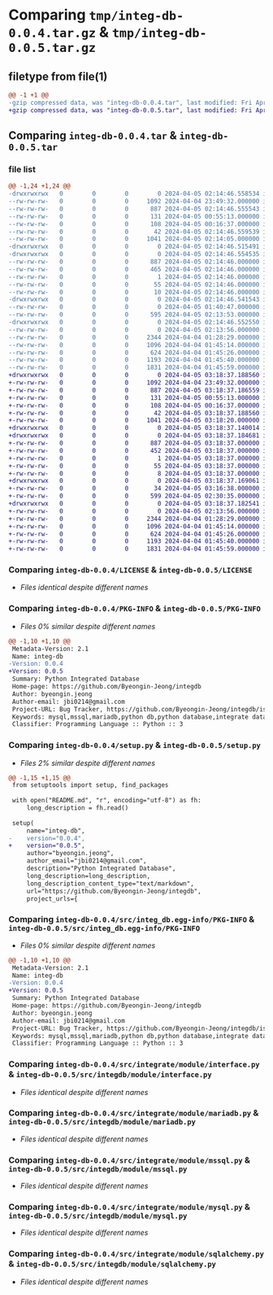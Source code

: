 # Comparing `tmp/integ-db-0.0.4.tar.gz` & `tmp/integ-db-0.0.5.tar.gz`

## filetype from file(1)

```diff
@@ -1 +1 @@
-gzip compressed data, was "integ-db-0.0.4.tar", last modified: Fri Apr  5 02:14:46 2024, max compression
+gzip compressed data, was "integ-db-0.0.5.tar", last modified: Fri Apr  5 03:18:37 2024, max compression
```

## Comparing `integ-db-0.0.4.tar` & `integ-db-0.0.5.tar`

### file list

```diff
@@ -1,24 +1,24 @@
-drwxrwxrwx   0        0        0        0 2024-04-05 02:14:46.558534 integ-db-0.0.4/
--rw-rw-rw-   0        0        0     1092 2024-04-04 23:49:32.000000 integ-db-0.0.4/LICENSE
--rw-rw-rw-   0        0        0      887 2024-04-05 02:14:46.555543 integ-db-0.0.4/PKG-INFO
--rw-rw-rw-   0        0        0      131 2024-04-05 00:55:13.000000 integ-db-0.0.4/README.md
--rw-rw-rw-   0        0        0      108 2024-04-05 00:16:37.000000 integ-db-0.0.4/pyproject.toml
--rw-rw-rw-   0        0        0       42 2024-04-05 02:14:46.559539 integ-db-0.0.4/setup.cfg
--rw-rw-rw-   0        0        0     1041 2024-04-05 02:14:05.000000 integ-db-0.0.4/setup.py
-drwxrwxrwx   0        0        0        0 2024-04-05 02:14:46.515491 integ-db-0.0.4/src/
-drwxrwxrwx   0        0        0        0 2024-04-05 02:14:46.554535 integ-db-0.0.4/src/integ_db.egg-info/
--rw-rw-rw-   0        0        0      887 2024-04-05 02:14:46.000000 integ-db-0.0.4/src/integ_db.egg-info/PKG-INFO
--rw-rw-rw-   0        0        0      465 2024-04-05 02:14:46.000000 integ-db-0.0.4/src/integ_db.egg-info/SOURCES.txt
--rw-rw-rw-   0        0        0        1 2024-04-05 02:14:46.000000 integ-db-0.0.4/src/integ_db.egg-info/dependency_links.txt
--rw-rw-rw-   0        0        0       55 2024-04-05 02:14:46.000000 integ-db-0.0.4/src/integ_db.egg-info/requires.txt
--rw-rw-rw-   0        0        0       10 2024-04-05 02:14:46.000000 integ-db-0.0.4/src/integ_db.egg-info/top_level.txt
-drwxrwxrwx   0        0        0        0 2024-04-05 02:14:46.541543 integ-db-0.0.4/src/integrate/
--rw-rw-rw-   0        0        0        0 2024-04-05 01:40:47.000000 integ-db-0.0.4/src/integrate/__init__.py
--rw-rw-rw-   0        0        0      595 2024-04-05 02:13:53.000000 integ-db-0.0.4/src/integrate/integdb.py
-drwxrwxrwx   0        0        0        0 2024-04-05 02:14:46.552550 integ-db-0.0.4/src/integrate/module/
--rw-rw-rw-   0        0        0        0 2024-04-05 02:13:56.000000 integ-db-0.0.4/src/integrate/module/__init__.py
--rw-rw-rw-   0        0        0     2344 2024-04-04 01:28:29.000000 integ-db-0.0.4/src/integrate/module/interface.py
--rw-rw-rw-   0        0        0     1096 2024-04-04 01:45:14.000000 integ-db-0.0.4/src/integrate/module/mariadb.py
--rw-rw-rw-   0        0        0      624 2024-04-04 01:45:26.000000 integ-db-0.0.4/src/integrate/module/mssql.py
--rw-rw-rw-   0        0        0     1193 2024-04-04 01:45:40.000000 integ-db-0.0.4/src/integrate/module/mysql.py
--rw-rw-rw-   0        0        0     1831 2024-04-04 01:45:59.000000 integ-db-0.0.4/src/integrate/module/sqlalchemy.py
+drwxrwxrwx   0        0        0        0 2024-04-05 03:18:37.188560 integ-db-0.0.5/
+-rw-rw-rw-   0        0        0     1092 2024-04-04 23:49:32.000000 integ-db-0.0.5/LICENSE
+-rw-rw-rw-   0        0        0      887 2024-04-05 03:18:37.186559 integ-db-0.0.5/PKG-INFO
+-rw-rw-rw-   0        0        0      131 2024-04-05 00:55:13.000000 integ-db-0.0.5/README.md
+-rw-rw-rw-   0        0        0      108 2024-04-05 00:16:37.000000 integ-db-0.0.5/pyproject.toml
+-rw-rw-rw-   0        0        0       42 2024-04-05 03:18:37.188560 integ-db-0.0.5/setup.cfg
+-rw-rw-rw-   0        0        0     1041 2024-04-05 03:18:20.000000 integ-db-0.0.5/setup.py
+drwxrwxrwx   0        0        0        0 2024-04-05 03:18:37.140014 integ-db-0.0.5/src/
+drwxrwxrwx   0        0        0        0 2024-04-05 03:18:37.184681 integ-db-0.0.5/src/integ_db.egg-info/
+-rw-rw-rw-   0        0        0      887 2024-04-05 03:18:37.000000 integ-db-0.0.5/src/integ_db.egg-info/PKG-INFO
+-rw-rw-rw-   0        0        0      452 2024-04-05 03:18:37.000000 integ-db-0.0.5/src/integ_db.egg-info/SOURCES.txt
+-rw-rw-rw-   0        0        0        1 2024-04-05 03:18:37.000000 integ-db-0.0.5/src/integ_db.egg-info/dependency_links.txt
+-rw-rw-rw-   0        0        0       55 2024-04-05 03:18:37.000000 integ-db-0.0.5/src/integ_db.egg-info/requires.txt
+-rw-rw-rw-   0        0        0        8 2024-04-05 03:18:37.000000 integ-db-0.0.5/src/integ_db.egg-info/top_level.txt
+drwxrwxrwx   0        0        0        0 2024-04-05 03:18:37.169061 integ-db-0.0.5/src/integdb/
+-rw-rw-rw-   0        0        0       34 2024-04-05 03:16:38.000000 integ-db-0.0.5/src/integdb/__init__.py
+-rw-rw-rw-   0        0        0      599 2024-04-05 02:30:35.000000 integ-db-0.0.5/src/integdb/controller.py
+drwxrwxrwx   0        0        0        0 2024-04-05 03:18:37.182541 integ-db-0.0.5/src/integdb/module/
+-rw-rw-rw-   0        0        0        0 2024-04-05 02:13:56.000000 integ-db-0.0.5/src/integdb/module/__init__.py
+-rw-rw-rw-   0        0        0     2344 2024-04-04 01:28:29.000000 integ-db-0.0.5/src/integdb/module/interface.py
+-rw-rw-rw-   0        0        0     1096 2024-04-04 01:45:14.000000 integ-db-0.0.5/src/integdb/module/mariadb.py
+-rw-rw-rw-   0        0        0      624 2024-04-04 01:45:26.000000 integ-db-0.0.5/src/integdb/module/mssql.py
+-rw-rw-rw-   0        0        0     1193 2024-04-04 01:45:40.000000 integ-db-0.0.5/src/integdb/module/mysql.py
+-rw-rw-rw-   0        0        0     1831 2024-04-04 01:45:59.000000 integ-db-0.0.5/src/integdb/module/sqlalchemy.py
```

### Comparing `integ-db-0.0.4/LICENSE` & `integ-db-0.0.5/LICENSE`

 * *Files identical despite different names*

### Comparing `integ-db-0.0.4/PKG-INFO` & `integ-db-0.0.5/PKG-INFO`

 * *Files 0% similar despite different names*

```diff
@@ -1,10 +1,10 @@
 Metadata-Version: 2.1
 Name: integ-db
-Version: 0.0.4
+Version: 0.0.5
 Summary: Python Integrated Database
 Home-page: https://github.com/Byeongin-Jeong/integdb
 Author: byeongin.jeong
 Author-email: jbi0214@gmail.com
 Project-URL: Bug Tracker, https://github.com/Byeongin-Jeong/integdb/issues
 Keywords: mysql,mssql,mariadb,python db,python database,integrate database,sqlalchemy
 Classifier: Programming Language :: Python :: 3
```

### Comparing `integ-db-0.0.4/setup.py` & `integ-db-0.0.5/setup.py`

 * *Files 2% similar despite different names*

```diff
@@ -1,15 +1,15 @@
 from setuptools import setup, find_packages
 
 with open("README.md", "r", encoding="utf-8") as fh:
     long_description = fh.read()
 
 setup(
     name="integ-db",
-    version="0.0.4",
+    version="0.0.5",
     author="byeongin.jeong",
     author_email="jbi0214@gmail.com",
     description="Python Integrated Database",
     long_description=long_description,
     long_description_content_type="text/markdown",
     url="https://github.com/Byeongin-Jeong/integdb",
     project_urls={
```

### Comparing `integ-db-0.0.4/src/integ_db.egg-info/PKG-INFO` & `integ-db-0.0.5/src/integ_db.egg-info/PKG-INFO`

 * *Files 0% similar despite different names*

```diff
@@ -1,10 +1,10 @@
 Metadata-Version: 2.1
 Name: integ-db
-Version: 0.0.4
+Version: 0.0.5
 Summary: Python Integrated Database
 Home-page: https://github.com/Byeongin-Jeong/integdb
 Author: byeongin.jeong
 Author-email: jbi0214@gmail.com
 Project-URL: Bug Tracker, https://github.com/Byeongin-Jeong/integdb/issues
 Keywords: mysql,mssql,mariadb,python db,python database,integrate database,sqlalchemy
 Classifier: Programming Language :: Python :: 3
```

### Comparing `integ-db-0.0.4/src/integrate/module/interface.py` & `integ-db-0.0.5/src/integdb/module/interface.py`

 * *Files identical despite different names*

### Comparing `integ-db-0.0.4/src/integrate/module/mariadb.py` & `integ-db-0.0.5/src/integdb/module/mariadb.py`

 * *Files identical despite different names*

### Comparing `integ-db-0.0.4/src/integrate/module/mssql.py` & `integ-db-0.0.5/src/integdb/module/mssql.py`

 * *Files identical despite different names*

### Comparing `integ-db-0.0.4/src/integrate/module/mysql.py` & `integ-db-0.0.5/src/integdb/module/mysql.py`

 * *Files identical despite different names*

### Comparing `integ-db-0.0.4/src/integrate/module/sqlalchemy.py` & `integ-db-0.0.5/src/integdb/module/sqlalchemy.py`

 * *Files identical despite different names*

